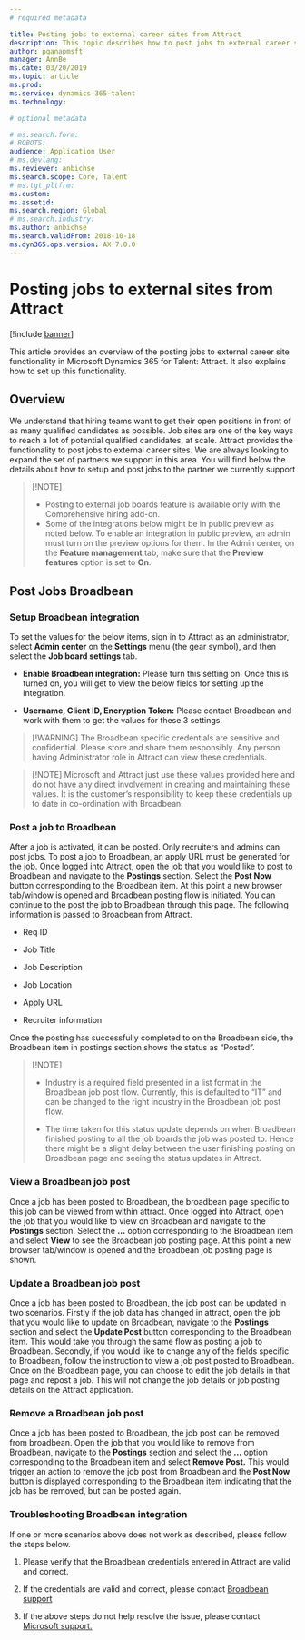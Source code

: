 ```yaml
---
# required metadata

title: Posting jobs to external career sites from Attract
description: This topic describes how to post jobs to external career sites from Attract
author: pganapmsft
manager: AnnBe
ms.date: 03/20/2019
ms.topic: article
ms.prod: 
ms.service: dynamics-365-talent
ms.technology: 

# optional metadata

# ms.search.form: 
# ROBOTS: 
audience: Application User
# ms.devlang: 
ms.reviewer: anbichse
ms.search.scope: Core, Talent
# ms.tgt_pltfrm: 
ms.custom: 
ms.assetid: 
ms.search.region: Global
# ms.search.industry: 
ms.author: anbichse
ms.search.validFrom: 2018-10-18
ms.dyn365.ops.version: AX 7.0.0
---
```



Posting jobs to external sites from Attract
===========================================

[!include [banner](../includes/banner.md)]

This article provides an overview of the posting jobs to external career site
functionality in Microsoft Dynamics 365 for Talent: Attract. It also explains
how to set up this functionality.

Overview
--------

We understand that hiring teams want to get their open positions in front of as
many qualified candidates as possible. Job sites are one of the key ways to
reach a lot of potential qualified candidates, at scale. Attract provides the
functionality to post jobs to external career sites. We are always looking to
expand the set of partners we support in this area. You will find below the
details about how to setup and post jobs to the partner we currently support

>  [!NOTE]
>
>  -   Posting to external job boards feature is available only with the
>      Comprehensive hiring add-on.
>  -   Some of the integrations below might be in public preview as noted
>      below. To enable an integration in public preview, an admin must turn on
>      the preview options for them. In the Admin center, on the **Feature
>      management** tab, make sure that the **Preview features** option is set
>      to **On**.

Post Jobs Broadbean
-------------------

### Setup Broadbean integration

To set the values for the below items, sign in to Attract as an administrator,
select **Admin center** on the **Settings** menu (the gear symbol), and then
select the **Job board settings** tab.

-   **Enable Broadbean integration:** Please turn this setting on. Once this is
    turned on, you will get to view the below fields for setting up the
    integration.

-   **Username, Client ID, Encryption Token:** Please contact Broadbean and work
    with them to get the values for these 3 settings.

>   [!WARNING] The Broadbean specific credentials are sensitive and
>   confidential. Please store and share them responsibly. Any person having
>   Administrator role in Attract can view these credentials.

>   [!NOTE] Microsoft and Attract just use these values provided here and do not
>   have any direct involvement in creating and maintaining these values. It is
>   the customer’s responsibility to keep these credentials up to date in
>   co-ordination with Broadbean.

### Post a job to Broadbean

After a job is activated, it can be posted. Only recruiters and admins can post
jobs. To post a job to Broadbean, an apply URL must be generated for the job.
Once logged into Attract, open the job that you would like to post to Broadbean
and navigate to the **Postings** section. Select the **Post Now** button
corresponding to the Broadbean item. At this point a new browser tab/window is
opened and Broadbean posting flow is initiated. You can continue to the post the
job to Broadbean through this page. The following information is passed to
Broadbean from Attract.

-   Req ID

-   Job Title

-   Job Description

-   Job Location

-   Apply URL

-   Recruiter information

Once the posting has successfully completed to on the Broadbean side, the
Broadbean item in postings section shows the status as “Posted”.

>   [!NOTE]
>
>   -   Industry is a required field presented in a list format in the Broadbean
>       job post flow. Currently, this is defaulted to “IT” and can be changed
>       to the right industry in the Broadbean job post flow.
>
>    -  The time taken for this status update depends on when Broadbean finished
>       posting to all the job boards the job was posted to. Hence there might
>       be a slight delay between the user finishing posting on Broadbean page
>       and seeing the status updates in Attract.

### View a Broadbean job post

Once a job has been posted to Broadbean, the broadbean page specific to this job
can be viewed from within attract. Once logged into Attract, open the job that
you would like to view on Broadbean and navigate to the **Postings** section.
Select the **…** option corresponding to the Broadbean item and select **View**
to see the Broadbean job posting page. At this point a new browser tab/window is
opened and the Broadbean job posting page is shown.

### Update a Broadbean job post

Once a job has been posted to Broadbean, the job post can be updated in two
scenarios. Firstly if the job data has changed in attract, open the job that you
would like to update on Broadbean, navigate to the **Postings** section and
select the **Update Post** button corresponding to the Broadbean item. This
would take you through the same flow as posting a job to Broadbean. Secondly, if
you would like to change any of the fields specific to Broadbean, follow the
instruction to view a job post posted to Broadbean. Once on the Broadbean page,
you can choose to edit the job details in that page and repost a job. This will
not change the job details or job posting details on the Attract application.

### Remove a Broadbean job post

Once a job has been posted to Broadbean, the job post can be removed from
broadbean. Open the job that you would like to remove from Broadbean, navigate
to the **Postings** section and select the **…** option corresponding to the
Broadbean item and select **Remove Post.** This would trigger an action to
remove the job post from Broadbean and the **Post Now** button is displayed
corresponding to the Broadbean item indicating that the job has be removed, but
can be posted again.

### Troubleshooting Broadbean integration

If one or more scenarios above does not work as described, please follow the
steps below.

1.  Please verify that the Broadbean credentials entered in Attract are valid
    and correct.

2.  If the credentials are valid and correct, please contact [Broadbean
    support](https://www.broadbean.com/resources/support/)

3.  If the above steps do not help resolve the issue, please contact [Microsoft
    support.](./talent-support#talent-support--attract-and-onboard)

